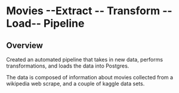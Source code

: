 # Movies --Extract -- Transform -- Load-- Pipeline

## Overview

Created an automated pipeline that takes in new data, performs 
transformations, and loads the data into Postgres.

The data is composed of information about movies collected from a wikipedia web scrape, and a couple of kaggle data sets.


